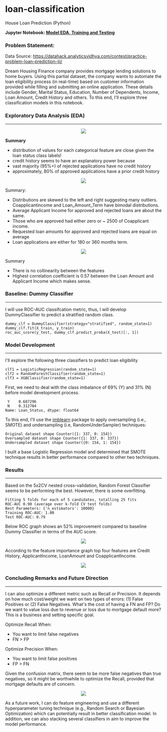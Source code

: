 
# loan-classification
House Loan Prediction (Python)

**Jupyter Notebook: [Model EDA, Training and Testing](https://github.com/vbabashov/loan-classification/blob/main/notebooks/loan_prediction.ipynb)**

### Problem Statement:

Data Source: https://datahack.analyticsvidhya.com/contest/practice-problem-loan-prediction-iii/

Dream Housing Finance company provides mortgage lending solutions to home buyers. Using this partial dataset, the company wants to automate the loan eligibility process (in real-time) based on customer information provided while filling and submitting an online application. These details include Gender, Marital Status, Education, Number of Dependents, Income, Loan Amount, Credit History and others. To this end, I'll explore three classification models in this notebook. 


### Exploratory Data Analysis (EDA)
***
<p align="center">
  <img src="https://user-images.githubusercontent.com/26305084/116580358-4a255280-a8e1-11eb-8ebd-35378cc2c8c3.jpeg" />
</p>

**Summary** 

- distribution of values for each categorical feature are close given the loan status class labels! 
- credit history seems to have an explanatory power because
- vast majority (95%+) of rejected applications have no credit history
- approximately, 80% of approved applications have a prior credit history

<p align="center">
  <img src="https://user-images.githubusercontent.com/26305084/116582282-31b63780-a8e3-11eb-8063-c6c7a15de8a7.jpeg" />
</p>


Summary:

- Distributions are skewed to the left and right suggesting many outliers. Coapplicantincome and Loan_Amount_Term have bimodal distributions.
- Average Applicant Income for approved and rejected loans are about the same.
- Those who are approved had either zero or ~ 2500 of Coapplicant income.
- Requested loan amounts for approved and rejected loans are equal on average
- Loan applications are either for 180 or 360 months term.

<p align="center">
  <img src="https://user-images.githubusercontent.com/26305084/116581016-ebaca400-a8e1-11eb-80c8-0c319426a659.jpeg" />
</p>

                                    
Summary

- There is no collinearity between the features
- Highest correlation coefficient is 0.57 between the Loan Amount and Applicant Income which makes sense.

### Baseline: Dummy Classifier
***

I will use ROC-AUC classifcation metric, thus, I will develop DummyClassifier to predict a stratified random class.

    dummy_clf = DummyClassifier(strategy="stratified", random_state=1)
    dummy_clf.fit(X_train, y_train)
    roc_auc_score(y_test, dummy_clf.predict_proba(X_test)[:, 1])


### Model Development
***

I'll explore the following three classifiers to predict loan eligibility

    clf1 = LogisticRegression(random_state=1)
    clf2 = RandomForestClassifier(random_state=1)
    clf3 = XGBClassifier(random_state=1)   

First, we need to deal with the class imbalance of 69% (Y) and 31% (N) before model development process.

     Y    0.687296
     N    0.312704
    Name: Loan_Status, dtype: float64

To this end, I'll use the [imblearn](https://imbalanced-learn.org/stable/) package to apply oversampling (i.e., SMOTE) and undersampling (i.e, RandomUnderSampler) techniques:

    Original dataset shape Counter({1: 337, 0: 154})
    Oversampled dataset shape Counter({1: 337, 0: 337})
    Undersampled dataset shape Counter({0: 154, 1: 154})

I built a base Logistic Regression model and determined that SMOTE technique results in better performance compared to other two techniques.

### Results
***

Based on the 5x2CV nested cross-validation, Random Forest Classifier seems to be performing the best. However, there is some overfitting.

    Fitting 5 folds for each of 5 candidates, totalling 25 fits
    ROC-AUC 0.90 (average over k-fold CV test folds)
    Best Parameters: {'n_estimators': 10000}
    Training ROC-AUC: 1.00
    Test ROC-AUC: 0.79

Below ROC graph shows an 52% improvement compared to baseline Dummy Classifier in terms of the AUC score.

<p align="center">
  <img src="https://user-images.githubusercontent.com/26305084/116587977-00d90100-a8e9-11eb-857f-c21f91d14dd8.jpeg" />
</p>


According to the feature importance graph top four features are Credit History, ApplicantIncome, LoanAmount and CoapplicantIncome.

<p align="center">
  <img src="https://user-images.githubusercontent.com/26305084/116588128-29f99180-a8e9-11eb-865b-9cac6de214db.jpeg" />
</p>

### Concluding Remarks and Future Direction
***

I can also optimize a different metric such as Recall or Precision. It depends on how much cost/weight we want on two types of errors: (1) False Positives or (2) False Negatives. What's the cost of having a FN and FP? Do we want to value loss due to revenue or loss due to mortgage default more? This is a business and setting specific goal.

Optimize Recall When:

 -  You want to limit false negatives
-   FN > FP

Optimize Precision When:

 - You want to limit false positives
-  FP > FN

Given the confusion matrix, there seem to be more false negatives than true negatives, so it might be worthwhile to optimize the Recall, provided that mortgage defaults are of concern.


<p align="center">
  <img src="https://user-images.githubusercontent.com/26305084/116604965-d133f400-a8fc-11eb-9157-147d3bfe5404.jpeg" />
</p>


As a future work, I can do feature engineering and use a different hyperparameter tuning technique (e.g., Random Search or Bayesian Optimization) which can potentially result in better classification model. In addition, we can also stacking several classifiers in aim to improve the model performance.
